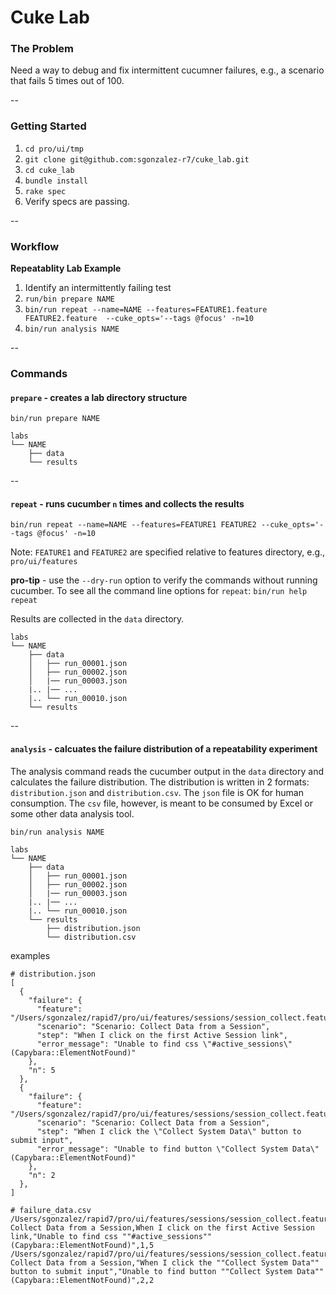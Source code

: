 # Cuke Lab

### The Problem
Need a way to debug and fix intermittent cucumner failures, e.g., a scenario that fails 5 times out of 100.

--

### Getting Started
1. `cd pro/ui/tmp`
1. `git clone git@github.com:sgonzalez-r7/cuke_lab.git`
2. `cd cuke_lab`
3. `bundle install`
6. `rake spec`
7. Verify specs are passing.

--

### Workflow

**Repeatablity Lab Example**

1. Identify an intermittently failing test
2. `run/bin prepare NAME`
3. `bin/run repeat --name=NAME --features=FEATURE1.feature FEATURE2.feature  --cuke_opts='--tags @focus' -n=10`
4. `bin/run analysis NAME`

--

### Commands

#### `prepare` - creates a lab directory structure

`bin/run prepare NAME`

```
labs
└── NAME
    ├── data
    └── results
```

--

#### `repeat` - runs cucumber `n` times and collects the results
`bin/run repeat --name=NAME --features=FEATURE1 FEATURE2 --cuke_opts='--tags @focus' -n=10`

Note: `FEATURE1` and `FEATURE2` are specified relative to features directory, e.g., `pro/ui/features`

**pro-tip** - use the `--dry-run` option to verify the commands without running cucumber.  To see all the command line options for `repeat`: `bin/run help repeat`

Results are collected in the `data` directory.

```
labs
└── NAME
    ├── data
    │   ├── run_00001.json
    │   ├── run_00002.json
    │   |── run_00003.json
    |.. |── ...
    |.. └── run_00010.json
    └── results
```

--

#### `analysis` - calcuates the failure distribution of a repeatability experiment
The analysis command reads the cucumber output in the `data` directory and calculates the failure distribution.  The distribution is written in 2 formats: `distribution.json` and `distribution.csv`.  The `json` file is OK for human consumption. The `csv` file, however, is meant to be consumed by Excel or some other data analysis tool.

`bin/run analysis NAME`

```
labs
└── NAME
    ├── data
    │   ├── run_00001.json
    │   ├── run_00002.json
    │   |── run_00003.json
    |.. |── ...
    |.. └── run_00010.json
    └── results
        ├── distribution.json
        └── distribution.csv
```

examples

```
# distribution.json
[
  {
    "failure": {
      "feature": "/Users/sgonzalez/rapid7/pro/ui/features/sessions/session_collect.feature",
      "scenario": "Scenario: Collect Data from a Session",
      "step": "When I click on the first Active Session link",
      "error_message": "Unable to find css \"#active_sessions\" (Capybara::ElementNotFound)"
    },
    "n": 5
  },
  {
    "failure": {
      "feature": "/Users/sgonzalez/rapid7/pro/ui/features/sessions/session_collect.feature",
      "scenario": "Scenario: Collect Data from a Session",
      "step": "When I click the \"Collect System Data\" button to submit input",
      "error_message": "Unable to find button \"Collect System Data\" (Capybara::ElementNotFound)"
    },
    "n": 2
  },
]
```

```
# failure_data.csv
/Users/sgonzalez/rapid7/pro/ui/features/sessions/session_collect.feature,Scenario: Collect Data from a Session,When I click on the first Active Session link,"Unable to find css ""#active_sessions"" (Capybara::ElementNotFound)",1,5
/Users/sgonzalez/rapid7/pro/ui/features/sessions/session_collect.feature,Scenario: Collect Data from a Session,"When I click the ""Collect System Data"" button to submit input","Unable to find button ""Collect System Data"" (Capybara::ElementNotFound)",2,2
```

